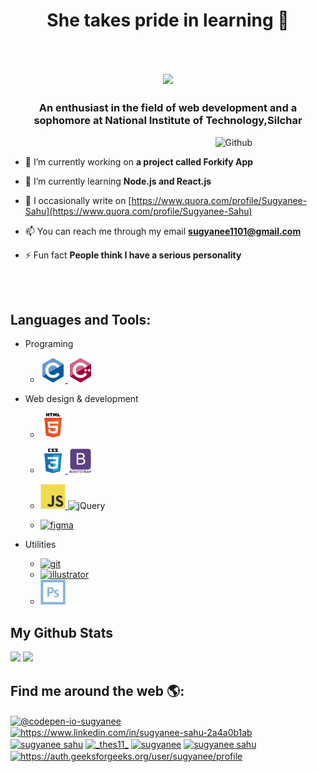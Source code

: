 <h1 align="center"> She takes pride in learning 🎯</h1>
<br>
<h2 align="center"><img src="https://readme-typing-svg.herokuapp.com?color=43cbaa&size=40&width=750&height=80&lines=Hello+geeks!+Welcome+to+my+world!."/></h2>
<h3 align="center">An enthusiast in the field of web development and a sophomore at National Institute of Technology,Silchar</h3>
<img width="35%" align="right" alt="Github" src = "https://cdn.dribbble.com/users/331265/screenshots/2542587/gabi-d.gif" />

<br>


- 🔭 I’m currently working on **a project called Forkify App**

- 🌱 I’m currently learning **Node.js and React.js**

- 📝 I occasionally write on [https://www.quora.com/profile/Sugyanee-Sahu](https://www.quora.com/profile/Sugyanee-Sahu)

- 📫 You can reach me through my email **sugyanee1101@gmail.com**

- ⚡ Fun fact **People think I have a serious personality**

<br>
<br>


## Languages and Tools:
- Programing
  - <a href="https://www.cprogramming.com/" target="_blank"> <img src="https://raw.githubusercontent.com/devicons/devicon/master/icons/c/c-original.svg" alt="c" width="40" height="40"/> </a> <a href="https://www.w3schools.com/cpp/" target="_blank"> <img src="https://raw.githubusercontent.com/devicons/devicon/master/icons/cplusplus/cplusplus-original.svg" alt="cplusplus" width="40" height="40"/> </a> 


- Web design & development

  - <a href="https://www.w3.org/html/" target="_blank"> <img src="https://raw.githubusercontent.com/devicons/devicon/master/icons/html5/html5-original-wordmark.svg" alt="html5" width="40" height="40"/> </a>

  - <a href="https://www.w3schools.com/css/" target="_blank"> <img src="https://raw.githubusercontent.com/devicons/devicon/master/icons/css3/css3-original-wordmark.svg" alt="css3" width="40" height="40"/> </a> <a href="https://getbootstrap.com" target="_blank"> <img src="https://raw.githubusercontent.com/devicons/devicon/master/icons/bootstrap/bootstrap-plain-wordmark.svg" alt="bootstrap" width="40" height="40"/> </a>

  - <a href="https://developer.mozilla.org/en-US/docs/Web/JavaScript" target="_blank"> <img src="https://raw.githubusercontent.com/devicons/devicon/master/icons/javascript/javascript-original.svg" alt="javascript" width="40" height="40"/> </a> ![jQuery](https://img.shields.io/badge/-jquery-333333?style=flat&logo=jquery&logoColor=A8B9CC)&nbsp;

  - <a href="https://www.figma.com/" target="_blank"> <img src="https://www.vectorlogo.zone/logos/figma/figma-icon.svg" alt="figma" width="40" height="40"/></a>

- Utilities

  - <a href="https://git-scm.com/" target="_blank"> <img src="https://www.vectorlogo.zone/logos/git-scm/git-scm-icon.svg" alt="git" width="40" height="40"/> </a>
  - <a href="https://www.adobe.com/in/products/illustrator.html" target="_blank"> <img src="https://www.vectorlogo.zone/logos/adobe_illustrator/adobe_illustrator-icon.svg" alt="illustrator" width="40" height="40"/> </a> 
  - <a href="https://www.photoshop.com/en" target="_blank"> <img src="https://raw.githubusercontent.com/devicons/devicon/master/icons/photoshop/photoshop-line.svg" alt="photoshop" width="40" height="40"/> </a> 

<h2>My Github Stats</h2>
<p><img height="180em" src="https://github-readme-stats.vercel.app/api?username=sugyanee&theme=buefy&show_icons=true" />
<img height="180em" src="https://github-readme-stats.vercel.app/api/top-langs/?username=sugyanee&theme=buefy&layout=compact" /></p>

## Find me around the web 🌎:
<p align="left">
<a href="https://codepen.io/@codepen-io-sugyanee" target="blank"><img align="center" src="https://raw.githubusercontent.com/rahuldkjain/github-profile-readme-generator/master/src/images/icons/Social/codepen.svg" alt="@codepen-io-sugyanee" height="30" width="40" /></a>
<a href="https://linkedin.com/in/https://www.linkedin.com/in/sugyanee-sahu-2a4a0b1ab" target="blank"><img align="center" src="https://raw.githubusercontent.com/rahuldkjain/github-profile-readme-generator/master/src/images/icons/Social/linked-in-alt.svg" alt="https://www.linkedin.com/in/sugyanee-sahu-2a4a0b1ab" height="30" width="40" /></a>
<a href="https://fb.com/sugyanee sahu" target="blank"><img align="center" src="https://raw.githubusercontent.com/rahuldkjain/github-profile-readme-generator/master/src/images/icons/Social/facebook.svg" alt="sugyanee sahu" height="30" width="40" /></a>
<a href="https://instagram.com/_thes11_" target="blank"><img align="center" src="https://raw.githubusercontent.com/rahuldkjain/github-profile-readme-generator/master/src/images/icons/Social/instagram.svg" alt="_thes11_" height="30" width="40" /></a>
<a href="https://www.codechef.com/users/sugyanee" target="blank"><img align="center" src="https://cdn.jsdelivr.net/npm/simple-icons@3.1.0/icons/codechef.svg" alt="sugyanee" height="30" width="40" /></a>
<a href="https://www.hackerrank.com/sugyanee sahu" target="blank"><img align="center" src="https://raw.githubusercontent.com/rahuldkjain/github-profile-readme-generator/master/src/images/icons/Social/hackerrank.svg" alt="sugyanee sahu" height="30" width="40" /></a>
<a href="https://auth.geeksforgeeks.org/user/https://auth.geeksforgeeks.org/user/sugyanee/profile" target="blank"><img align="center" src="https://raw.githubusercontent.com/rahuldkjain/github-profile-readme-generator/master/src/images/icons/Social/geeks-for-geeks.svg" alt="https://auth.geeksforgeeks.org/user/sugyanee/profile" height="30" width="40" /></a>
</p>


